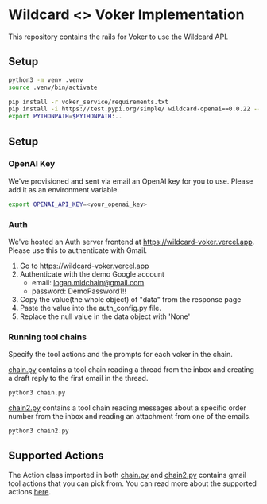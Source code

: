 # Wildcard <> Voker Implementation

This repository contains the rails for Voker to use the Wildcard API.

## Setup

```bash
python3 -m venv .venv
source .venv/bin/activate

pip install -r voker_service/requirements.txt
pip install -i https://test.pypi.org/simple/ wildcard-openai==0.0.22 --extra-index-url https://pypi.org/simple/
export PYTHONPATH=$PYTHONPATH:..
```

## Setup

### OpenAI Key

We've provisioned and sent via email an OpenAI key for you to use. Please add it as an environment variable.
```bash
export OPENAI_API_KEY=<your_openai_key>
```

### Auth

We've hosted an Auth server frontend at https://wildcard-voker.vercel.app. Please use this to authenticate with Gmail.

1. Go to https://wildcard-voker.vercel.app
2. Authenticate with the demo Google account
    - email: logan.midchain@gmail.com
    - password: DemoPassword1!!
3. Copy the value(the whole object) of "data" from the response page
4. Paste the value into the auth_config.py file.
5. Replace the null value in the data object with 'None'

### Running tool chains
Specify the tool actions and the prompts for each voker in the chain.

[chain.py](./chain.py) contains a tool chain reading a thread from the inbox and creating a draft reply to the first email in the thread.
```bash
python3 chain.py
```

[chain2.py](./chain2.py) contains a tool chain reading messages about a specific order number from the inbox and reading an attachment from one of the emails.
```bash
python3 chain2.py
```

## Supported Actions
The Action class imported in both [chain.py](./chain.py) and [chain2.py](./chain2.py) contains gmail tool actions that you can pick from. You can read more about the supported actions [here](https://docs.wild-card.ai/docs/gmail-actions#/).